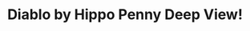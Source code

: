 ---
title: Diablo by Hippo Penny Deep View!
layout: scoredetail
permalink: /meta-score/diablo
header:
  teaser: /assets/images/diablo.jpg
  video:
    id: mtM0WpHEjWU
    provider: youtube
---